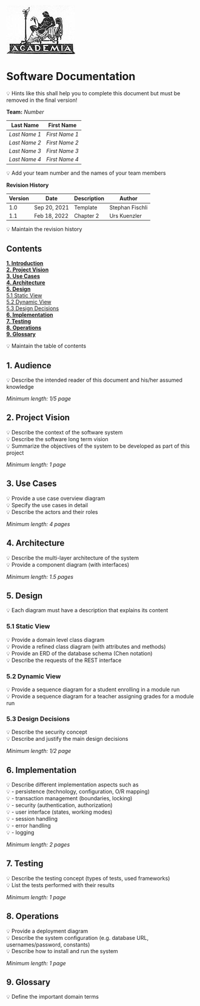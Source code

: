 ![Logo](img/logo.jpg)
# Software Documentation


💡 Hints like this shall help you to complete this document but must be removed in the final version!

**Team:** *Number*

| Last Name     | First Name     |
|---------------|----------------|
| *Last Name 1* | *First Name 1* |
| *Last Name 2* | *First Name 2* |
| *Last Name 3* | *First Name 3* |
| *Last Name 4* | *First Name 4* |

💡 Add your team number and the names of your team members

**Revision History**

| Version | Date         | Description | Author          |
|---------|--------------|-------------|-----------------|
| 1.0     | Sep 20, 2021 | Template    | Stephan Fischli |
| 1.1     | Feb 18, 2022 | Chapter 2   | Urs Kuenzler    |

💡 Maintain the revision history


<div style="page-break-before: always"/>

## Contents

**[1. Introduction](#section1)**  
**[2. Project Vision](#section2)**  
**[3. Use Cases](#section3)**  
**[4. Architecture](#section4)**  
**[5. Design](#section5)**  
[5.1 Static View](#section5.1)  
[5.2 Dynamic View](#section5.2)  
[5.3 Design Decisions](#section5.3)  
**[6. Implementation](#section6)**  
**[7. Testing](#section7)**  
**[8. Operations](#section8)**  
**[9. Glossary](#section9)**

💡 Maintain the table of contents


<div id="section1" style="page-break-before: always"/>

## 1. Audience

💡 Describe the intended reader of this document and his/her assumed knowledge

*Minimum length: 1/5 page*


<div id="section2" style="page-break-before: always"/>

## 2. Project Vision

💡 Describe the context of the software system  
💡 Describe the software long term vision  
💡 Summarize the objectives of the system to be developed as part of this project

*Minimum length: 1 page*


<div id="section3" style="page-break-before: always"/>

## 3. Use Cases

💡 Provide a use case overview diagram  
💡 Specify the use cases in detail  
💡 Describe the actors and their roles

*Minimum length: 4 pages*


<div id="section4" style="page-break-before: always"/>

## 4. Architecture

💡 Describe the multi-layer architecture of the system  
💡 Provide a component diagram (with interfaces)

*Minimum length: 1.5 pages*


<div id="section5" style="page-break-before: always"/>

## 5. Design

💡 Each diagram must have a description that explains its content

<div id="section5.1"/>

### 5.1 Static View

💡 Provide a domain level class diagram  
💡 Provide a refined class diagram (with attributes and methods)  
💡 Provide an ERD of the database schema (Chen notation)  
💡 Describe the requests of the REST interface

<div id="section5.2"/>

### 5.2 Dynamic View

💡 Provide a sequence diagram for a student enrolling in a module run  
💡 Provide a sequence diagram for a teacher assigning grades for a module run

<div id="section4.3"/>

### 5.3 Design Decisions

💡 Describe the security concept  
💡 Describe and justify the main design decisions

*Minimum length: 1/2 page*


<div id="section6" style="page-break-before: always"/>

## 6. Implementation

💡 Describe different implementation aspects such as  
💡 - persistence (technology, configuration, O/R mapping)  
💡 - transaction management (boundaries, locking)  
💡 - security (authentication, authorization)  
💡 - user interface (states, working modes)  
💡 - session handling  
💡 - error handling  
💡 - logging

*Minimum length: 2 pages*


<div id="section7" style="page-break-before: always"/>

## 7. Testing

💡 Describe the testing concept (types of tests, used frameworks)  
💡 List the tests performed with their results

*Minimum length: 1 page*


<div id="section8" style="page-break-before: always"/>

## 8. Operations

💡 Provide a deployment diagram  
💡 Describe the system configuration (e.g. database URL, usernames/password, constants)  
💡 Describe how to install and run the system

*Minimum length: 1 page*


<div id="section9" style="page-break-before: always"/>

## 9. Glossary

💡 Define the important domain terms
